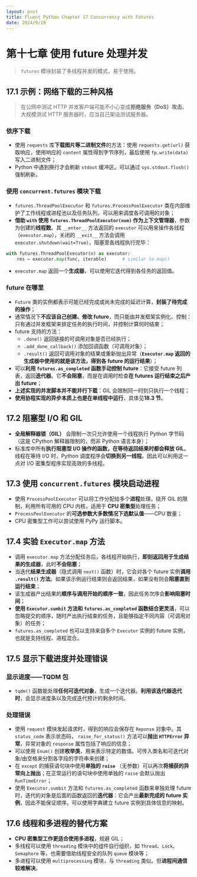 ```yaml
---
layout: post
title: Fluent Python Chapter 17 Concurrency with Futures
date: 2024/9/19
---
```


# 第十七章 使用 future 处理并发

> `futures` 模块封装了多线程并发的模式，易于使用。

## 17.1 示例：网络下载的三种风格

> 在公网中测试 HTTP 并发客户端可能不小心变成**拒绝服务（DoS）攻击**。大规模测试 HTTP 服务器时，应当自己架设测试服务器。

### 依序下载

- 使用 `requests` 库**下载图片等二进制文件**的方法：使用 `requests.get(url)` 获取响应，使用响应的 `content` 属性得到字节序列，最后使用 `fp.write(data)` 写入二进制文件；
- Python 中遇到换行才会刷新 `stdout` 缓冲区。可以通过 `sys.stdout.flush()` 强制刷新。

### 使用 `concurrent.futures` 模块下载

- `futures.ThreadPoolExecutor` 和 `futures.ProcessPoolExecutor` 类在内部维护了工作线程或进程池以及任务队列，可以用来调度各可调用的对象；
- **借助 `with` 使用 `futures.ThreadPoolExecutor(num)` 作为上下文管理器**，参数为创建的**线程数**。其 `__enter__` 方法返回的 `executor` 可以用来操作各线程（`executor.map`），关闭的 `__exit__` 方法会调用 `executor.shutdown(wait=True)`，阻塞至各线程执行完毕：

```python
with futures.ThreadPoolExecutor(n) as executor:
    res = executor.map(func, iterable)      # similar to map()
```

- `executor.map` 返回一个**生成器**，可以使用它迭代得到各任务的返回值。

### future 在哪里

- `Future` 类的实例都表示可能已经完成或尚未完成的延迟计算，**封装了待完成的操作**；
- 通常情况下**不应该自己创建、修改 future**，而只能由并发框架实例化、控制：只有通过并发框架来排定任务的执行时间，并控制计算何时结束；
- future 支持的方法：
    - `.done()` 返回链接的可调用对象是否已经执行；
    - `.add_done_callback()` 添加回调函数（可调用对象）；
    - `.result()` 返回可调用对象的结果或重新抛出异常（**`Executor.map` 返回的生成器中使用的就是该方法，得到各 future 的运行结果**）；
- 可以**利用 `futures.as_completed` 函数手动控制 future**：它接受 future 列表，返回**迭代器**。它**不会阻塞**，而是在调用时检查**在 futures 运行结束之后产出 future**；
- **上述实现的并发脚本并不能并行下载**：GIL 会限制同一时刻只执行一个线程；
- **使用协程实现的异步本质上也是在单线程中运行**，具体见**18.3 节**。

## 17.2 阻塞型 I/O 和 GIL

- **全局解释器锁（GIL）** 会限制一次只允许使用一个线程执行 Python 字节码（这是 CPython 解释器限制的，而非 Python 语言本身）；
- 标准库中所有**执行阻塞型 I/O 操作的函数，在等待返回结果时都会释放 GIL**。线程在等待 I/O 时，Python 调度程序会**切换到另一线程**。因此可以利用这一点对 I/O 密集型程序实现高效的多线程。

## 17.3 使用 `concurrent.futures` 模块启动进程

- 使用 `ProcessPoolExecutor` 可以将工作分配给多个**进程**处理，绕开 GIL 的限制，利用所有可用的 CPU 内核，适用于 **CPU 密集型**处理任务；
- `ProcessPoolExecutor` 的**可选参数大多数情况下选默认值**——CPU 数量；
- CPU 密集型工作可以尝试使用 PyPy 运行脚本。

## 17.4 实验 `Executor.map` 方法

- 调用 `executor.map` 方法分配任务后，各线程开始执行，**即刻返回用于生成结果的生成器**，此时**不会阻塞**；
- 当迭代**结果生成器**（隐式调用 `next()` 函数）时，它会对各个 future 实例**调用 `.result()` 方法**。如果该示例运行结束则会返回结果，如果没有则会**阻塞直到运行结束**；
- 该生成器产出结果的**顺序与调用开始的顺序一致**，因此任务次序会**影响阻塞时间**；
- **使用 `Executor.sumbit` 方法和 `futures.as_completed` 函数结合更灵活**，可以忽略提交的顺序，随时产出执行结束的任务，且能够指定不同内容（可调用对象）的任务；
- `futures.as_completed` 也可以支持来自多个 `Executor` 实例的 future 实例，也就是支持线程、进程混合。

## 17.5 显示下载进度并处理错误

### 显示进度——TQDM 包

- `tqdm()` 函数能处理**任何可迭代对象**，生成一个迭代器。**利用该迭代器迭代时**，会显示进度条以及完成迭代预计的剩余时间。

### 处理错误

- 使用 `request` 模块发起请求时，得到的响应会保存在 `Reponse` 对象中。其 `status_code` 表示状态码， `raise_for_status()` 方法可以**抛出 `HTTPError` 异常**，异常对象的 `response` 属性包括了响应的信息；
- 可以使用 `Enum()` 创建**枚举类**，用来表示特定的数值。可传入类名和可迭代对象/由空格来分割各字段的字符串来创建；
- 在 `except` 的捕获语句块中使用**单独的 `raise`** （无参数）可以再次**将捕获的异常向上抛出**；在正常运行的语句块中使用单独的 `raise` 会默认抛出 `RunTimeError`；
- 使用 `Executor.sumbit` 方法和 `futures.as_completed` 函数来单独处理 future 时，迭代的对象是后面的函数返回的**迭代器**：它会产出**最新完成的 future 实例**，因此不能保证顺序。可以使用字典建立 future 实例到具体信息的映射。

## 17.6 线程和多进程的替代方案

- **CPU 密集型工作更适合使用多进程**，规避 GIL；
- 多线程可以使用 `threading` 模块中的组件自行组织，如 `Thread`、`Lock`、`Semaphore` 等，也需要借助线程安全的队列 `queue` 模块等；
- 多进程可以使用 `multiprocessing` 模块，与 `threading` 类似。但**进程间通信较难解决**。
